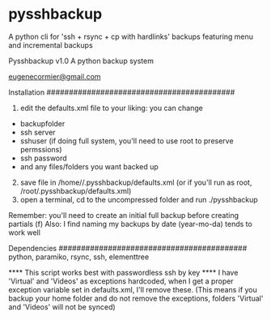 pysshbackup
===========

A python cli for 'ssh + rsync + cp with hardlinks' backups featuring menu and incremental backups

 Pysshbackup v1.0
   A python backup system

   eugenecormier@gmail.com


Installation
##########################################
1) edit the defaults.xml file to your liking: you can change
  * backupfolder
  * ssh server
  * sshuser (if doing full system, you'll need to use root to preserve permssions)
  * ssh password
  * and any files/folders you want backed up
2) save file in /home/<user>/.pysshbackup/defaults.xml (or if you'll run as root, /root/.pysshbackup/defaults.xml)
3) open a terminal, cd to the uncompressed folder and run ./pysshbackup

Remember: you'll need to create an initial full backup before creating partials (f)
Also: I find naming my backups by date (year-mo-da) tends to work well

Dependencies
##########################################
python, paramiko, rsync, ssh, elementtree


**** This script works best with passwordless ssh by key
**** I have 'Virtual' and 'Videos' as exceptions hardcoded, when I get a proper exception variable set in defaults.xml, I'll remove these. (This means if you backup your home folder and do not remove the exceptions, folders 'Virtual' and 'Videos' will not be synced)
